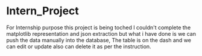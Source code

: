 # Intern_Project
For Internship purpose this project is being toched
I couldn't complete the matplotlib representation and json extraction  but what i have done is we can push the data manually into the database, The table is on the dash and we can edit or update also can delete it as per the instruction.
